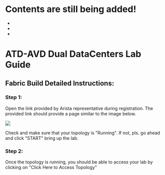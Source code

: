 # Contents are still being added!
-
-
-
# ATD-AVD Dual DataCenters Lab Guide

## Fabric Build Detailed Instructions:

### Step 1:

Open the link provided by Arista representative during registration. The provided link should provide a page similar to the image below.

![](./ATD-AVD-Dual-DC/images/Start_Screen.png)

Check and make sure that your topology is "Running". If not, pls. go ahead and click "START" bring up the lab.

### Step 2:

Once the topology is running, you should be able to access your lab by clicking on "Click Here to Access Topology"


